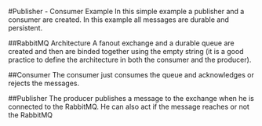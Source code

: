 #Publisher - Consumer Example
In this simple example a publisher and a consumer are created. In this example all messages are durable and persistent.

##RabbitMQ Architecture
A fanout exchange and a durable queue are created and then are binded together using the empty string (it is a good practice to define the architecture in both the consumer and the producer).

##Consumer
The consumer just consumes the queue and acknowledges or rejects the messages.

##Publisher
The producer publishes a message to the exchange when he is connected to the RabbitMQ. He can also act if the message reaches or not the RabbitMQ